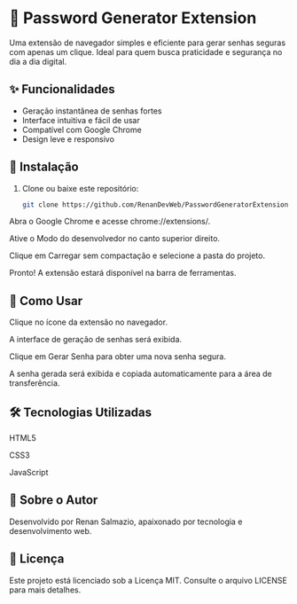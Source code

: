 # 🔐 Password Generator Extension

Uma extensão de navegador simples e eficiente para gerar senhas seguras com apenas um clique. Ideal para quem busca praticidade e segurança no dia a dia digital.


## ✨ Funcionalidades

- Geração instantânea de senhas fortes
- Interface intuitiva e fácil de usar
- Compatível com Google Chrome
- Design leve e responsivo

## 🚀 Instalação

1. Clone ou baixe este repositório:
   ```bash
   git clone https://github.com/RenanDevWeb/PasswordGeneratorExtension.git
Abra o Google Chrome e acesse chrome://extensions/.

Ative o Modo do desenvolvedor no canto superior direito.

Clique em Carregar sem compactação e selecione a pasta do projeto.

Pronto! A extensão estará disponível na barra de ferramentas.

## 🧪 Como Usar
Clique no ícone da extensão no navegador.

A interface de geração de senhas será exibida.

Clique em Gerar Senha para obter uma nova senha segura.

A senha gerada será exibida e copiada automaticamente para a área de transferência.

## 🛠️ Tecnologias Utilizadas
HTML5

CSS3

JavaScript

## 📌 Sobre o Autor
Desenvolvido por Renan Salmazio, apaixonado por tecnologia e desenvolvimento web.

## 📄 Licença
Este projeto está licenciado sob a Licença MIT. Consulte o arquivo LICENSE para mais detalhes.

